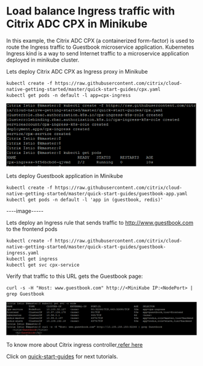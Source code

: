 # Load balance Ingress traffic with Citrix ADC CPX in Minikube

In this example, the Citrix ADC CPX (a containerized form-factor) is used to route the Ingress traffic to Guestbook microservice application.
Kubernetes Ingress kind is a way to send Internet traffic to a microservice application deployed in minikube cluster.

Lets deploy Citrix ADC CPX as Ingress proxy in Minikube
```
kubectl create -f https://raw.githubusercontent.com/citrix/cloud-native-getting-started/master/quick-start-guides/cpx.yaml
kubectl get pods -n default -l app=cpx-ingress
```
![tier2-cic](images/tier2-cic.png)

Lets deploy Guestbook application in Minikube
```
kubectl create -f https://raw.githubusercontent.com/citrix/cloud-native-getting-started/master/quick-start-guides/guestbook-app.yaml
kubectl get pods -n default -l 'app in (guestbook, redis)'
```
----image-----

Lets deploy an Ingress rule that sends traffic to http://www.guestbook.com to the frontend pods
```
kubectl create -f https://raw.githubusercontent.com/citrix/cloud-native-getting-started/master/quick-start-guides/guestbook-ingress.yaml
kubectl get ingress
kubectl get svc cpx-service
```

Verify that traffic to this URL gets the Guestbook page:
```
curl -s -H "Host: www.guestbook.com" http://<MiniKube IP:<NodePort> | grep Guestbook
```
![guestbook-minikube-output](images/guestbook-minikube-output.png)

To know more about Citrix ingress controller,[refer here](https://github.com/citrix/citrix-k8s-ingress-controller)

Click on [quick-start-guides](https://github.com/citrix/cloud-native-getting-started/tree/master/quick-start-guides) for next tutorials.
